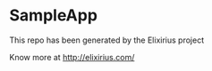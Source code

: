# SampleApp

This repo has been generated by the Elixirius project

Know more at http://elixirius.com/
